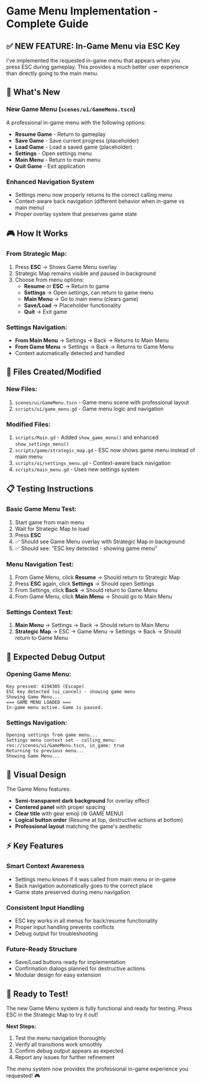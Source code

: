 # Game Menu Implementation - Complete Guide

## ✅ **NEW FEATURE**: In-Game Menu via ESC Key

I've implemented the requested in-game menu that appears when you press ESC during gameplay. This provides a much better user experience than directly going to the main menu.

## 🎯 **What's New**

### **New Game Menu** (`scenes/ui/GameMenu.tscn`)
A professional in-game menu with the following options:
- **Resume Game** - Return to gameplay
- **Save Game** - Save current progress (placeholder)
- **Load Game** - Load a saved game (placeholder)  
- **Settings** - Open settings menu
- **Main Menu** - Return to main menu
- **Quit Game** - Exit application

### **Enhanced Navigation System**
- Settings menu now properly returns to the correct calling menu
- Context-aware back navigation (different behavior when in-game vs main menu)
- Proper overlay system that preserves game state

## 🎮 **How It Works**

### **From Strategic Map:**
1. Press **ESC** → Shows Game Menu overlay
2. Strategic Map remains visible and paused in background
3. Choose from menu options:
   - **Resume** or **ESC** → Return to game
   - **Settings** → Open settings, can return to game menu
   - **Main Menu** → Go to main menu (clears game)
   - **Save/Load** → Placeholder functionality
   - **Quit** → Exit game

### **Settings Navigation:**
- **From Main Menu** → Settings → Back → Returns to Main Menu
- **From Game Menu** → Settings → Back → Returns to Game Menu
- Context automatically detected and handled

## 🔧 **Files Created/Modified**

### **New Files:**
1. `scenes/ui/GameMenu.tscn` - Game menu scene with professional layout
2. `scripts/ui/game_menu.gd` - Game menu logic and navigation

### **Modified Files:**
1. `scripts/Main.gd` - Added `show_game_menu()` and enhanced `show_settings_menu()`
2. `scripts/game/strategic_map.gd` - ESC now shows game menu instead of main menu
3. `scripts/ui/settings_menu.gd` - Context-aware back navigation
4. `scripts/main_menu.gd` - Uses new settings system

## 📋 **Testing Instructions**

### **Basic Game Menu Test:**
1. Start game from main menu
2. Wait for Strategic Map to load
3. Press **ESC** 
4. ✅ Should see Game Menu overlay with Strategic Map in background
5. ✅ Should see: "ESC key detected - showing game menu"

### **Menu Navigation Test:**
1. From Game Menu, click **Resume** → Should return to Strategic Map
2. Press **ESC** again, click **Settings** → Should open Settings
3. From Settings, click **Back** → Should return to Game Menu
4. From Game Menu, click **Main Menu** → Should go to Main Menu

### **Settings Context Test:**
1. **Main Menu** → Settings → Back → Should return to Main Menu
2. **Strategic Map** → ESC → Game Menu → Settings → Back → Should return to Game Menu

## 🔄 **Expected Debug Output**

### **Opening Game Menu:**
```
Key pressed: 4194305 (Escape)
ESC key detected (ui_cancel) - showing game menu
Showing Game Menu...
=== GAME MENU LOADED ===
In-game menu active. Game is paused.
```

### **Settings Navigation:**
```
Opening settings from game menu...
Settings menu context set - calling_menu: res://scenes/ui/GameMenu.tscn, in_game: true
Returning to previous menu...
Showing Game Menu...
```

## 🎨 **Visual Design**

The Game Menu features:
- **Semi-transparent dark background** for overlay effect
- **Centered panel** with proper spacing
- **Clear title** with gear emoji (⚙️ GAME MENU)
- **Logical button order** (Resume at top, destructive actions at bottom)
- **Professional layout** matching the game's aesthetic

## ⚡ **Key Features**

### **Smart Context Awareness**
- Settings menu knows if it was called from main menu or in-game
- Back navigation automatically goes to the correct place
- Game state preserved during menu navigation

### **Consistent Input Handling**
- ESC key works in all menus for back/resume functionality
- Proper input handling prevents conflicts
- Debug output for troubleshooting

### **Future-Ready Structure**
- Save/Load buttons ready for implementation
- Confirmation dialogs planned for destructive actions
- Modular design for easy extension

## 🚀 **Ready to Test!**

The new Game Menu system is fully functional and ready for testing. Press ESC in the Strategic Map to try it out!

**Next Steps:**
1. Test the menu navigation thoroughly
2. Verify all transitions work smoothly
3. Confirm debug output appears as expected
4. Report any issues for further refinement

The menu system now provides the professional in-game experience you requested! 🎮
